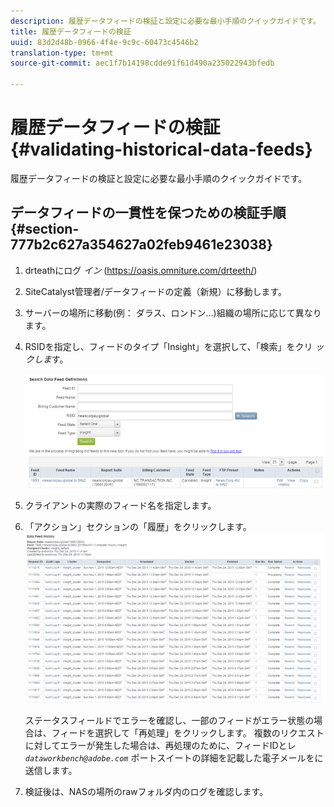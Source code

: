 ```yaml
---
description: 履歴データフィードの検証と設定に必要な最小手順のクイックガイドです。
title: 履歴データフィードの検証
uuid: 83d2d48b-0966-4f4e-9c9c-60473c4546b2
translation-type: tm+mt
source-git-commit: aec1f7b14198cdde91f61d490a235022943bfedb

---
```



# 履歴データフィードの検証{#validating-historical-data-feeds}

履歴データフィードの検証と設定に必要な最小手順のクイックガイドです。

## データフィードの一貫性を保つための検証手順 {#section-777b2c627a354627a02feb9461e23038}

1. drteathにログ *イン* (https://oasis.omniture.com/drteeth/)
1. SiteCatalyst管理者/データフィードの定義（新規）に移動します。
1. サーバーの場所に移動(例： ダラス、ロンドン…)組織の場所に応じて異なります。
1. RSIDを指定し、フィードのタイプ「Insight」を選択して、「検索」をクリ *ックしま*&#x200B;す。

   ![](assets/dwb_impl_historical.png)

1. クライアントの実際のフィード名を指定します。
1. 「アクション」セクションの「履歴」をクリックします。 ![](assets/dwb_impl_historical1.png)

   ステータスフィールドでエラーを確認し、一部のフィードがエラー状態の場合は、フィードを選択して「再処理」をクリックします。 複数のリクエストに対してエラーが発生した場合は、再処理のために、フィードIDとレ *`dataworkbench@adobe.com`* ポートスイートの詳細を記載した電子メールをに送信します。

1. 検証後は、NASの場所のrawフォルダ内のログを確認します。

